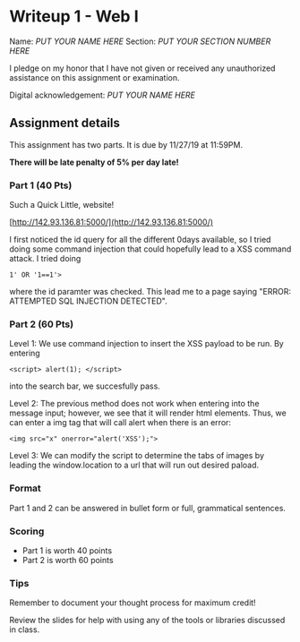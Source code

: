 # Writeup 1 - Web I

Name: *PUT YOUR NAME HERE*
Section: *PUT YOUR SECTION NUMBER HERE*

I pledge on my honor that I have not given or received any unauthorized assistance on this assignment or examination.

Digital acknowledgement: *PUT YOUR NAME HERE*


## Assignment details
This assignment has two parts. It is due by 11/27/19 at 11:59PM.

**There will be late penalty of 5% per day late!**

### Part 1 (40 Pts)

Such a Quick Little, website!

[http://142.93.136.81:5000/](http://142.93.136.81:5000/)

I first noticed the id query for all the different 0days available, so I tried doing some command injection that could hopefully lead to a XSS command attack. I tried doing

```
1' OR '1==1'>
```
where the id paramter was checked. This lead me to a page saying "ERROR: ATTEMPTED SQL INJECTION DETECTED".

### Part 2 (60 Pts)

Level 1: We use command injection to insert the XSS payload to be run. By entering 

```
<script> alert(1); </script>
```

into the search bar, we succesfully pass.

Level 2: The previous method does not work when entering into the message input; however, we see that it will render html elements. Thus, we can enter a img tag that will call alert when there is an error:

```
<img src="x" onerror="alert('XSS');">
```

Level 3: We can modify the script to determine the tabs of images by leading the window.location to a url that will run out desired paload.

### Format

Part 1 and 2 can be answered in bullet form or full, grammatical sentences.

### Scoring

* Part 1 is worth 40 points
* Part 2 is worth 60 points

### Tips

Remember to document your thought process for maximum credit!

Review the slides for help with using any of the tools or libraries discussed in
class.
